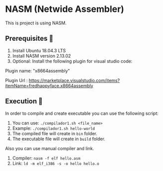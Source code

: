 # NASM (Netwide Assembler)

This is project is using NASM.

## Prerequisites 🚀

1. Install Ubuntu 18.04.3 LTS
2. Install NASM version 2.13.02
3. Optional: Install the following plugin for visual studio code:

Plugin name: "x8664assembly"

Plugin Url : https://marketplace.visualstudio.com/items?itemName=fredhappyface.x8664assembly

## Execution 🔧

In order to compile and create executable you can use the following script:

1. You can use: `./compilador1.sh <file_name>`
2. Example: `./compilador1.sh hello-world`
3. The compiled file will create in `bin` folder.
4. The executable file will create in `build` folder.

Also you can use manual compiler and link.

1.  Compiler: `nasm -f elf hello.asm`
2.  Link: `ld -m elf_i386 -s -o hello hello.o`
